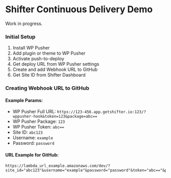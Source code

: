 # Shifter Continuous Delivery Demo

Work in progress.

### Initial Setup

1. Install WP Pusher
2. Add plugin or theme to WP Pusher
3. Activate push-to-deploy
4. Get deploy URL from WP Pusher settings
5. Create and add Webhook URL to GitHub
6. Get Site ID from Shifter Dashboard

### Creating Webhook URL to GitHub

#### Example Params:

- WP Pusher Full URL: `https://123-456.app.getshifter.io:123/?wppusher-hook&token=123&package=abc==`
- WP Pusher Package: `123`
- WP Pusher Token: `abc==`
- Site ID: `abc123`
- Username: `example`
- Password: `password`

#### URL Example for GitHub:

```
https://lambda_url_example.amazonaws.com/dev/?site_id="abc123"&username="example"&password="password"&token="abc=="&package="123"
```


